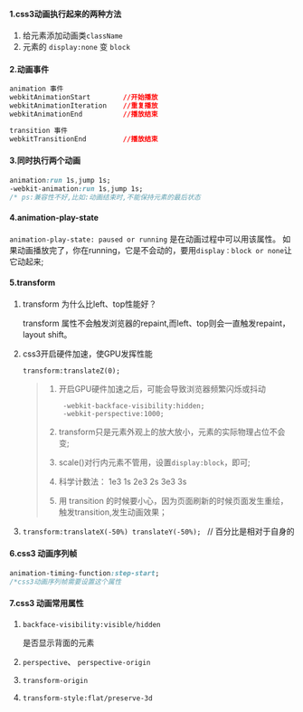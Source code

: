 #### 1.css3动画执行起来的两种方法

1. 给元素添加动画类`className`
2. 元素的 `display:none` 变 `block`

#### 2.动画事件

```css
animation 事件
webkitAnimationStart        //开始播放 
webkitAnimationIteration    //重复播放
webkitAnimationEnd          //播放结束

transition 事件
webkitTransitionEnd         //播放结束
```

#### 3.同时执行两个动画

```css
animation:run 1s,jump 1s;
-webkit-animation:run 1s,jump 1s;
/* ps:兼容性不好,比如:动画结束时,不能保持元素的最后状态
```

#### 4.animation-play-state

`animation-play-state: paused or running` 是在动画过程中可以用该属性。
如果动画播放完了，你在running，它是不会动的，要用`display：block or none`让它动起来;

#### 5.transform 

1. transform 为什么比left、top性能好？

   transform 属性不会触发浏览器的repaint,而left、top则会一直触发repaint，layout shift。

2. css3开启硬件加速，使GPU发挥性能

   `transform:translateZ(0);`

   > 1. 开启GPU硬件加速之后，可能会导致浏览器频繁闪烁或抖动 
   >
   >    ```
   >     -webkit-backface-visibility:hidden;
   >     -webkit-perspective:1000;
   >    ```
   >
   > 2. transform只是元素外观上的放大放小，元素的实际物理占位不会变;
   >
   > 3. scale()对行内元素不管用，设置`display:block`，即可;
   >
   > 4. 科学计数法： 1e3 1s   2e3  2s   3e3  3s
   >
   > 5. 用 transition 的时候要小心，因为页面刷新的时候页面发生重绘，触发transition,发生动画效果；

3. `transform:translateX(-50%) translateY(-50%); ` // 百分比是相对于自身的

#### 6.css3 动画序列帧

```css
animation-timing-function:step-start; 
/*css3动画序列帧需要设置这个属性
```

#### 7.css3 动画常用属性

1. `backface-visibility:visible/hidden`  

   是否显示背面的元素

2. `perspective`、 `perspective-origin`

3. `transform-origin`

4. `transform-style:flat/preserve-3d`



